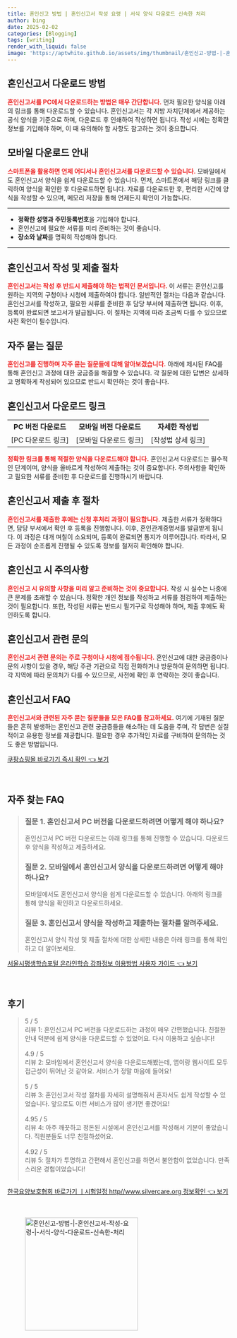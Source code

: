 ```yaml
---
title: 혼인신고 방법 | 혼인신고서 작성 요령 | 서식 양식 다운로드 신속한 처리
author: bing
date: 2025-02-02
categories: [Blogging]
tags: [writing]
render_with_liquid: false
image: 'https://aptwhite.github.io/assets/img/thumbnail/혼인신고-방법-|-혼인신고서-작성-요령-|-서식-양식-다운로드-신속한-처리.webp'
---
```



<h2 id='혼인신고서 다운로드 방법'>혼인신고서 다운로드 방법</h2>

<p><b><span style="color: #ee2323;">혼인신고서를 PC에서 다운로드하는 방법은 매우 간단합니다.</span></b> 먼저 필요한 양식을 아래의 링크를 통해 다운로드할 수 있습니다. 혼인신고서는 각 지방 자치단체에서 제공하는 공식 양식을 기준으로 하며, 다운로드 후 인쇄하여 작성하면 됩니다. 작성 시에는 정확한 정보를 기입해야 하며, 이 때 유의해야 할 사항도 참고하는 것이 중요합니다.</p>

<h2 id='모바일 다운로드 안내'>모바일 다운로드 안내</h2>

<p><b><span style="color: #ee2323;">스마트폰을 활용하면 언제 어디서나 혼인신고서를 다운로드할 수 있습니다.</span></b> 모바일에서도 혼인신고서 양식을 쉽게 다운로드할 수 있습니다. 먼저, 스마트폰에서 해당 링크를 클릭하여 양식을 확인한 후 다운로드하면 됩니다. 자료를 다운로드한 후, 편리한 시간에 양식을 작성할 수 있으며, 메모리 저장을 통해 언제든지 확인이 가능합니다.</p>

<hr />

<ul>
    <li><b>정확한 성명과 주민등록번호</b>을 기입해야 합니다.</li>
    <li>혼인신고에 필요한 서류를 미리 준비하는 것이 좋습니다.</li>
    <li><b>장소와 날짜</b>를 명확히 작성해야 합니다.</li>
</ul>

<hr />

<h2 id='혼인신고서 작성 및 제출 절차'>혼인신고서 작성 및 제출 절차</h2>

<p><b><span style="color: #ee2323;">혼인신고서는 작성 후 반드시 제출해야 하는 법적인 문서입니다.</span></b> 이 서류는 혼인신고를 원하는 지역의 구청이나 시청에 제출하여야 합니다. 일반적인 절차는 다음과 같습니다. 혼인신고서를 작성하고, 필요한 서류를 준비한 후 담당 부서에 제출하면 됩니다. 이후, 등록이 완료되면 보고서가 발급됩니다. 이 절차는 지역에 따라 조금씩 다를 수 있으므로 사전 확인이 필수입니다.</p>

<h2 id='자주 묻는 질문'>자주 묻는 질문</h2>

<p><b><span style="color: #ee2323;">혼인신고를 진행하며 자주 묻는 질문들에 대해 알아보겠습니다.</span></b> 아래에 제시된 FAQ를 통해 혼인신고 과정에 대한 궁금증을 해결할 수 있습니다. 각 질문에 대한 답변은 상세하고 명확하게 작성되어 있으므로 반드시 확인하는 것이 좋습니다.</p>

<h2 id='혼인신고서 다운로드 링크'>혼인신고서 다운로드 링크</h2>

<table>
    <tr>
        <td style="text-align: center; height: 17px;"><b>PC 버전 다운로드</b></td>
        <td style="text-align: center; height: 17px;"><b>모바일 버전 다운로드</b></td>
        <td style="text-align: center; height: 17px;"><b>자세한 작성법</b></td>
    </tr>
    <tr>
        <td style="text-align: center; height: 17px;">[PC 다운로드 링크]</td>
        <td style="text-align: center; height: 17px;">[모바일 다운로드 링크]</td>
        <td style="text-align: center; height: 17px;">[작성법 상세 링크]</td>
    </tr>
</table>

<p><b><span style="color: #ee2323;">정확한 링크를 통해 적절한 양식을 다운로드해야 합니다.</span></b> 혼인신고서 다운로드는 필수적인 단계이며, 양식을 올바르게 작성하여 제출하는 것이 중요합니다. 주의사항을 확인하고 필요한 서류를 준비한 후 다운로드를 진행하시기 바랍니다.</p>

<h2 id='혼인신고서 제출 후 절차'>혼인신고서 제출 후 절차</h2>

<p><b><span style="color: #ee2323;">혼인신고서를 제출한 후에는 신청 후처리 과정이 필요합니다.</span></b> 제출한 서류가 정확하다면, 담당 부서에서 확인 후 등록을 진행합니다. 이후, 혼인관계증명서를 발급받게 됩니다. 이 과정은 대개 며칠이 소요되며, 등록이 완료되면 통지가 이루어집니다. 따라서, 모든 과정이 순조롭게 진행될 수 있도록 정보를 철저히 확인해야 합니다.</p>

<h2 id='혼인신고 시 주의사항'>혼인신고 시 주의사항</h2>

<p><b><span style="color: #ee2323;">혼인신고 시 유의할 사항을 미리 알고 준비하는 것이 중요합니다.</span></b> 작성 시 실수는 나중에 큰 문제를 초래할 수 있습니다. 정확한 개인 정보를 작성하고 서류를 점검하여 제출하는 것이 필요합니다. 또한, 작성된 서류는 반드시 필기구로 작성해야 하며, 제출 후에도 확인하도록 합니다.</p>

<h2 id='혼인신고서 관련 문의'>혼인신고서 관련 문의</h2>

<p><b><span style="color: #ee2323;">혼인신고서 관련 문의는 주로 구청이나 시청에 접수됩니다.</span></b> 혼인신고에 대한 궁금증이나 문의 사항이 있을 경우, 해당 주관 기관으로 직접 전화하거나 방문하여 문의하면 됩니다. 각 지역에 따라 문의처가 다를 수 있으므로, 사전에 확인 후 연락하는 것이 좋습니다.</p>

<h2 id='혼인신고서 FAQ'>혼인신고서 FAQ</h2>

<p><b><span style="color: #ee2323;">혼인신고서와 관련된 자주 묻는 질문들을 모은 FAQ를 참고하세요.</span></b> 여기에 기재된 질문들은 흔히 발생하는 혼인신고 관련 궁금증들을 해소하는 데 도움을 주며, 각 답변은 실질적이고 유용한 정보를 제공합니다. 필요한 경우 추가적인 자료를 구비하여 문의하는 것도 좋은 방법입니다.</p>


<p><a class="click-button" title="쿠팡쇼핑몰 바로가기 즉시 확인" href="https://aptwhite.github.io/posts/%EC%BF%A0%ED%8C%A1%EC%87%BC%ED%95%91%EB%AA%B0-%EB%B0%94%EB%A1%9C%EA%B0%80%EA%B8%B0-%EC%A6%89%EC%8B%9C-%ED%99%95%EC%9D%B8/" rel="dofollow">쿠팡쇼핑몰 바로가기 즉시 확인 👈 보기</a></p><br>
<h2 id='자주_찾는_FAQ'>자주 찾는 FAQ</h2>
<div itemscope="" itemtype="https://schema.org/FAQPage"> 
<blockquote> 
<div itemscope="" itemprop="mainEntity" itemtype="https://schema.org/Question"> 
<h3 itemprop="name">질문 1. 혼인신고서 PC 버전을 다운로드하려면 어떻게 해야 하나요?</h3> 
<div itemscope="" itemprop="acceptedAnswer" itemtype="https://schema.org/Answer"> 
<span itemprop="text"> <p>혼인신고서 PC 버전 다운로드는 아래 링크를 통해 진행할 수 있습니다. 다운로드 후 양식을 작성하고 제출하세요.</p> </span> 
</div> 
</div> 
<div itemscope="" itemprop="mainEntity" itemtype="https://schema.org/Question"> 
<h3 itemprop="name">질문 2. 모바일에서 혼인신고서 양식을 다운로드하려면 어떻게 해야 하나요?</h3> 
<div itemscope="" itemprop="acceptedAnswer" itemtype="https://schema.org/Answer"> 
<span itemprop="text"> <p>모바일에서도 혼인신고서 양식을 쉽게 다운로드할 수 있습니다. 아래의 링크를 통해 양식을 확인하고 다운로드하세요.</p> </span> 
</div> 
</div> 
<div itemscope="" itemprop="mainEntity" itemtype="https://schema.org/Question"> 
<h3 itemprop="name">질문 3. 혼인신고서 양식을 작성하고 제출하는 절차를 알려주세요.</h3> 
<div itemscope="" itemprop="acceptedAnswer" itemtype="https://schema.org/Answer"> 
<span itemprop="text"> <p>혼인신고서 양식 작성 및 제출 절차에 대한 상세한 내용은 아래 링크를 통해 확인하고 더 알아보세요.</p> </span> 
</div> 
</div> 
</blockquote> 
</div>
<p><a class="click-button" title="서울시평생학습포털 온라인학습 강좌정보 이용방법 사용자 가이드" href="https://aptwhite.github.io/posts/%EC%84%9C%EC%9A%B8%EC%8B%9C%ED%8F%89%EC%83%9D%ED%95%99%EC%8A%B5%ED%8F%AC%ED%84%B8-%EC%98%A8%EB%9D%BC%EC%9D%B8%ED%95%99%EC%8A%B5-%EA%B0%95%EC%A2%8C%EC%A0%95%EB%B3%B4-%EC%9D%B4%EC%9A%A9%EB%B0%A9%EB%B2%95-%EC%82%AC%EC%9A%A9%EC%9E%90-%EA%B0%80%EC%9D%B4%EB%93%9C/" rel="dofollow">서울시평생학습포털 온라인학습 강좌정보 이용방법 사용자 가이드 👈 보기</a></p><br>
<h2 id='후기'>후기</h2>
<div itemscope itemtype="https://schema.org/Product">
  <blockquote>
  <div itemprop="review" itemscope itemtype="https://schema.org/Review">
      <div itemprop="reviewRating" itemscope itemtype="https://schema.org/Rating"> <span itemprop="ratingValue">5</span> / <span itemprop="bestRating">5</span> </div>
      <span itemprop="reviewBody">리뷰 1: 혼인신고서 PC 버전을 다운로드하는 과정이 매우 간편했습니다. 친절한 안내 덕분에 쉽게 양식을 다운로드할 수 있었어요. 다시 이용하고 싶습니다!</span>
  </div>
  <br>
  <div itemprop="review" itemscope itemtype="https://schema.org/Review">
      <div itemprop="reviewRating" itemscope itemtype="https://schema.org/Rating"> <span itemprop="ratingValue">4.9</span> / <span itemprop="bestRating">5</span> </div>
      <span itemprop="reviewBody">리뷰 2: 모바일에서 혼인신고서 양식을 다운로드해봤는데, 앱이랑 웹사이트 모두 접근성이 뛰어난 것 같아요. 서비스가 정말 마음에 들어요!</span>
  </div>
  <br>
  <div itemprop="review" itemscope itemtype="https://schema.org/Review">
      <div itemprop="reviewRating" itemscope itemtype="https://schema.org/Rating"> <span itemprop="ratingValue">5</span> / <span itemprop="bestRating">5</span> </div>
      <span itemprop="reviewBody">리뷰 3: 혼인신고서 작성 절차를 자세히 설명해줘서 혼자서도 쉽게 작성할 수 있었습니다. 앞으로도 이런 서비스가 많이 생기면 좋겠어요!</span>
  </div>
  <br>
  <div itemprop="review" itemscope itemtype="https://schema.org/Review">
      <div itemprop="reviewRating" itemscope itemtype="https://schema.org/Rating"> <span itemprop="ratingValue">4.95</span> / <span itemprop="bestRating">5</span> </div>
      <span itemprop="reviewBody">리뷰 4: 아주 깨끗하고 정돈된 시설에서 혼인신고서를 작성해서 기분이 좋았습니다. 직원분들도 너무 친절하셨어요.</span>
  </div>
  <br>
  <div itemprop="review" itemscope itemtype="https://schema.org/Review">
      <div itemprop="reviewRating" itemscope itemtype="https://schema.org/Rating"> <span itemprop="ratingValue">4.92</span> / <span itemprop="bestRating">5</span> </div>
      <span itemprop="reviewBody">리뷰 5: 절차가 투명하고 간편해서 혼인신고를 하면서 불안함이 없었습니다. 만족스러운 경험이었습니다!</span>
  </div>
  <br>
  </blockquote>
</div>
<p><a class="click-button" title="한국요양보호협회 바로가기 ㅣ시험일정 http//www.silvercare.org 정보확인" href="https://aptwhite.github.io/posts/%ED%95%9C%EA%B5%AD%EC%9A%94%EC%96%91%EB%B3%B4%ED%98%B8%ED%98%91%ED%9A%8C-%EB%B0%94%EB%A1%9C%EA%B0%80%EA%B8%B0-%E3%85%A3%EC%8B%9C%ED%97%98%EC%9D%BC%EC%A0%95-httpwww.silvercare.org-%EC%A0%95%EB%B3%B4%ED%99%95%EC%9D%B8/" rel="dofollow">한국요양보호협회 바로가기 ㅣ시험일정 http//www.silvercare.org 정보확인 👈 보기</a></p><br>
<figure class="image"><img src="https://aptwhite.github.io/assets/img/thumbnail/혼인신고-방법-|-혼인신고서-작성-요령-|-서식-양식-다운로드-신속한-처리.webp" alt="혼인신고-방법-|-혼인신고서-작성-요령-|-서식-양식-다운로드-신속한-처리" width="256" height="256"></figure>